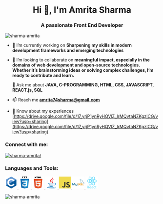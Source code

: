 <h1 align="center">Hi 👋, I'm Amrita Sharma</h1>
<h3 align="center">A passionate Front End Developer</h3>

<p align="left"> <img src="https://komarev.com/ghpvc/?username=sharma-amrita&label=Profile%20views&color=0e75b6&style=flat" alt="sharma-amrita" /> </p>

-  🔭 I’m currently working on **Sharpening my skills in modern development frameworks and emerging technologies**

- 👯 I’m looking to collaborate on **meaningful impact, especially in the domains of web development and open-source technologies. Whether it’s brainstorming ideas or solving complex challenges, 
                                                                                     I’m ready to contribute and learn.**

   💬 Ask me about **JAVA, C-PROGRAMMING, HTML, CSS, JAVASCRIPT, REACT.js, SQL**

-   📫  Reach me **amrita74sharma@gmail.com**

- 📄 Know about my experiences [https://drive.google.com/file/d/17_yrjP1ynRyHQVlZ_lrMQvtaNZKgzICG/view?usp=sharing](https://drive.google.com/file/d/17_yrjP1ynRyHQVlZ_lrMQvtaNZKgzICG/view?usp=sharing)

<h3 align="left">Connect with me:</h3>
<p align="left">
<a href="https://linkedin.com/in/sharma-amrita/" target="blank"><img align="center" src="https://raw.githubusercontent.com/rahuldkjain/github-profile-readme-generator/master/src/images/icons/Social/linked-in-alt.svg" alt="sharma-amrita/" height="30" width="40" /></a>
</p>

<h3 align="left">Languages and Tools:</h3>
<p align="left"> <a href="https://www.cprogramming.com/" target="_blank" rel="noreferrer"> <img src="https://raw.githubusercontent.com/devicons/devicon/master/icons/c/c-original.svg" alt="c" width="40" height="40"/> </a> <a href="https://www.w3schools.com/css/" target="_blank" rel="noreferrer"> <img src="https://raw.githubusercontent.com/devicons/devicon/master/icons/css3/css3-original-wordmark.svg" alt="css3" width="40" height="40"/> </a> <a href="https://www.w3.org/html/" target="_blank" rel="noreferrer"> <img src="https://raw.githubusercontent.com/devicons/devicon/master/icons/html5/html5-original-wordmark.svg" alt="html5" width="40" height="40"/> </a> <a href="https://www.java.com" target="_blank" rel="noreferrer"> <img src="https://raw.githubusercontent.com/devicons/devicon/master/icons/java/java-original.svg" alt="java" width="40" height="40"/> </a> <a href="https://developer.mozilla.org/en-US/docs/Web/JavaScript" target="_blank" rel="noreferrer"> <img src="https://raw.githubusercontent.com/devicons/devicon/master/icons/javascript/javascript-original.svg" alt="javascript" width="40" height="40"/> </a> <a href="https://www.mysql.com/" target="_blank" rel="noreferrer"> <img src="https://raw.githubusercontent.com/devicons/devicon/master/icons/mysql/mysql-original-wordmark.svg" alt="mysql" width="40" height="40"/> </a> <a href="https://reactjs.org/" target="_blank" rel="noreferrer"> <img src="https://raw.githubusercontent.com/devicons/devicon/master/icons/react/react-original-wordmark.svg" alt="react" width="40" height="40"/> </a> </p>

<p><img align="center" src="https://github-readme-stats.vercel.app/api/top-langs?username=sharma-amrita&show_icons=true&locale=en&layout=compact" alt="sharma-amrita" /></p>
